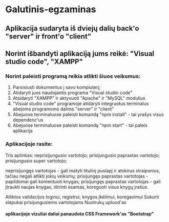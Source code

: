 # Galutinis-egzaminas

## Aplikacija sudaryta iš dviejų dalių back'o "server" ir front'o "client"


## Norint išbandyti aplikaciją jums reikė: "Visual studio code", "XAMPP"

### Norint paleisti programą reikia atlikti šiuos veiksmus:
1. Parsisiusti dokumentus į savo kompiuterį;
2. Atidaryti juos naudojantis programa "Visual studio code"
3. Atsidaryti "XAMPP" ir aktyvuoti "Apache" ir "MySQL" modulius
4. "Visual studio code" programoje atidaryti integruotus terminalus abejoms programoms dalims "server" ir "client"
5. Abejuose terminaluose paleisti komandą "npm install" - tai yrašys visus dependenc'us
6. Abejuose terminaluose paleisti komandą "npm start" - tai paleis aplikacija 


### Aplikacijoje rasite:
Tris aplinkas:
neprisijungusio vartotojo;
prisijungusio paprastas vartotojo;
prisijungusio super vartotojo;

neprisijungęs vartotojas - gali matyti titulinį puslapį ir atskirus straipsnius, tačiau negali atlikti jokių veiksmų;
prisijungęs paprastas vartotojas - papildomai gali komentuoti knygas;
prisijungęs paprastas vartotojas - gali įtraukti naujas knygas, ištrinti esamas, koreguoti visus knygų įrašus.

Atliktos validacijos loginui, registrui, knygos įkėlimui, koregavimui
Sukurti slapukai prisijungusiems vartotojams
Nuotrukų upluod'as



#### aplikacijoje vizuliai daliai panaudota CSS Framework'as "Bootstrap"
